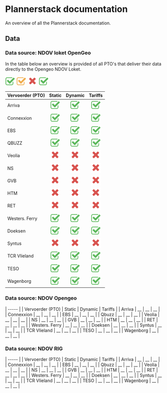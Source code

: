 # Plannerstack documentation

An overview of all the Plannerstack documentation.

## Data

### Data source: NDOV loket OpenGeo

In the table below an overview is provided of all PTO's that deliver their data directly to the Opengeo NDOV Loket. 

![Available](/images/check-square-o_5cb85c_32.png "Available")
![Limited](/images/check-square-o_f0ad4e_32.png "Limited")
![Not available](/images/close_d9534f_32.png "Not available")
![Legal](/images/check-square-o_5cb85c_32.png "Legal")

| Vervoerder (PTO) | Static | Dynamic | Tariffs |
|------------------|:--------------------------------------------------------------:|:--------------------------------------------------------------:|:--------------------------------------------------------------:|
| Arriva | ![Available](/images/check-square-o_5cb85c_32.png "Available") | ![Available](/images/check-square-o_5cb85c_32.png "Available") | ![Available](/images/check-square-o_5cb85c_32.png "Available") |
| Connexxion | ![Available](/images/check-square-o_5cb85c_32.png "Available") | ![Available](/images/check-square-o_5cb85c_32.png "Available") | ![Available](/images/check-square-o_5cb85c_32.png "Available") |
| EBS | ![Available](/images/check-square-o_5cb85c_32.png "Available") | ![Available](/images/check-square-o_5cb85c_32.png "Available") | ![Available](/images/check-square-o_5cb85c_32.png "Available") |
| QBUZZ | ![Available](/images/check-square-o_5cb85c_32.png "Available") | ![Available](/images/check-square-o_5cb85c_32.png "Available") | ![Available](/images/check-square-o_5cb85c_32.png "Available") |
| Veolia | ![Not available](/images/close_d9534f_32.png "Not available") | ![Not available](/images/close_d9534f_32.png "Not available") | ![Not available](/images/close_d9534f_32.png "Not available") |
| NS | ![Not available](/images/close_d9534f_32.png "Not available") | ![Not available](/images/close_d9534f_32.png "Not available") | ![Not available](/images/close_d9534f_32.png "Not available") |
| GVB | ![Not available](/images/close_d9534f_32.png "Not available") | ![Not available](/images/close_d9534f_32.png "Not available") | ![Not available](/images/close_d9534f_32.png "Not available") |
| HTM | ![Not available](/images/close_d9534f_32.png "Not available") | ![Not available](/images/close_d9534f_32.png "Not available") | ![Not available](/images/close_d9534f_32.png "Not available") |
| RET | ![Not available](/images/close_d9534f_32.png "Not available") | ![Not available](/images/close_d9534f_32.png "Not available") | ![Not available](/images/close_d9534f_32.png "Not available") |
| Westers. Ferry | ![Available](/images/check-square-o_5cb85c_32.png "Available") | ![Available](/images/check-square-o_5cb85c_32.png "Available") | ![Available](/images/check-square-o_5cb85c_32.png "Available") |
| Doeksen | ![Available](/images/check-square-o_5cb85c_32.png "Available") | ![Available](/images/check-square-o_5cb85c_32.png "Available") | ![Available](/images/check-square-o_5cb85c_32.png "Available") |
| Syntus | ![Not available](/images/close_d9534f_32.png "Not available") | ![Not available](/images/close_d9534f_32.png "Not available") | ![Not available](/images/close_d9534f_32.png "Not available") |
| TCR Vlieland | ![Available](/images/check-square-o_5cb85c_32.png "Available") | ![Available](/images/check-square-o_5cb85c_32.png "Available") | ![Available](/images/check-square-o_5cb85c_32.png "Available") |
| TESO | ![Available](/images/check-square-o_5cb85c_32.png "Available") | ![Available](/images/check-square-o_5cb85c_32.png "Available") | ![Available](/images/check-square-o_5cb85c_32.png "Available") |
| Wagenborg | ![Available](/images/check-square-o_5cb85c_32.png "Available") | ![Available](/images/check-square-o_5cb85c_32.png "Available") | ![Available](/images/check-square-o_5cb85c_32.png "Available") |

### Data source: NDOV Opengeo

| ----- |
|  Vervoerder (PTO) |  Static |  Dynamic |  Tariffs |
|  Arriva |  __  |  __  |  __  |
|  Connexxion |  __  |  __  |  __  |
|  EBS |  __  |  __  |  __  |
|  Qbuzz |  __  |  __  |  __  |
|  Veolia |  __  |  __  |  __  |
|  NS |  __  |  __  |  __  |
|  GVB |  __  |  __  |  __  |
|  HTM |  __  |  __  |  __  |
|  RET |  __  |  __  |  __  |
|  Westers. Ferry |  __  |  __  |  __  |
|  Doeksen |  __  |  __  |  __  |
|  Syntus |  __  |  __  |  __  |
|  TCR Vlieland |  __  |  __  |  __  |
|  TESO |  __  |  __  |  __  |
|  Wagenborg |  __  |  __  |  __  |

### Data source: NDOV RIG

| ----- |
|  Vervoerder (PTO) |  Static |  Dynamic |  Tariffs |
|  Arriva |  __  |  __  |  __  |
|  Connexxion |  __  |  __  |  __  |
|  EBS |  __  |  __  |  __  |
|  Qbuzz |  __  |  __  |  __  |
|  Veolia |  __  |  __  |  __  |
|  NS |  __  |  __  |  __  |
|  GVB |  __  |  __  |  __  |
|  HTM |  __  |  __  |  __  |
|  RET |  __  |  __  |  __  |
|  Westers. Ferry |  __  |  __  |  __  |
|  Doeksen |  __  |  __  |  __  |
|  Syntus |  __  |  __  |  __  |
|  TCR Vlieland |  __  |  __  |  __  |
|  TESO |  __  |  __  |  __  |
|  Wagenborg |  __  |  __  |  __  |

